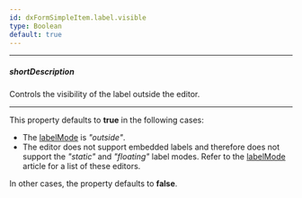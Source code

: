 ```yaml
---
id: dxFormSimpleItem.label.visible
type: Boolean
default: true
---
```

---
##### shortDescription
Controls the visibility of the label outside the editor.

---
This property defaults to **true** in the following cases:

- The [labelMode](/Documentation/ApiReference/UI_Components/dxForm/Configuration/#labelMode) is *"outside"*.
- The editor does not support embedded labels and therefore does not support the *"static"* and *"floating"* label modes. Refer to the [labelMode](/Documentation/ApiReference/UI_Components/dxForm/Configuration/#labelMode) article for a list of these editors.

In other cases, the property defaults to **false**.